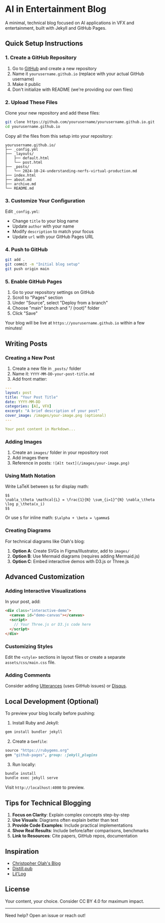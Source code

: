 # AI in Entertainment Blog

A minimal, technical blog focused on AI applications in VFX and entertainment, built with Jekyll and GitHub Pages.

## Quick Setup Instructions

### 1. Create a GitHub Repository

1. Go to [GitHub](https://github.com) and create a new repository
2. Name it `yourusername.github.io` (replace with your actual GitHub username)
3. Make it public
4. Don't initialize with README (we're providing our own files)

### 2. Upload These Files

Clone your new repository and add these files:

```bash
git clone https://github.com/yourusername/yourusername.github.io.git
cd yourusername.github.io
```

Copy all the files from this setup into your repository:

```
yourusername.github.io/
├── _config.yml
├── _layouts/
│   ├── default.html
│   └── post.html
├── _posts/
│   └── 2024-10-24-understanding-nerfs-virtual-production.md
├── index.html
├── about.md
├── archive.md
└── README.md
```

### 3. Customize Your Configuration

Edit `_config.yml`:
- Change `title` to your blog name
- Update `author` with your name
- Modify `description` to match your focus
- Update `url` with your GitHub Pages URL

### 4. Push to GitHub

```bash
git add .
git commit -m "Initial blog setup"
git push origin main
```

### 5. Enable GitHub Pages

1. Go to your repository settings on GitHub
2. Scroll to "Pages" section
3. Under "Source", select "Deploy from a branch"
4. Choose "main" branch and "/ (root)" folder
5. Click "Save"

Your blog will be live at `https://yourusername.github.io` within a few minutes!

## Writing Posts

### Creating a New Post

1. Create a new file in `_posts/` folder
2. Name it: `YYYY-MM-DD-your-post-title.md`
3. Add front matter:

```yaml
---
layout: post
title: "Your Post Title"
date: YYYY-MM-DD
categories: [AI, VFX]
excerpt: "A brief description of your post"
cover_image: /images/your-image.png (optional)
---

Your post content in Markdown...
```

### Adding Images

1. Create an `images/` folder in your repository root
2. Add images there
3. Reference in posts: `![Alt text](/images/your-image.png)`

### Using Math Notation

Write LaTeX between `$$` for display math:

```
$$
\nabla_\theta \mathcal{L} = \frac{1}{N} \sum_{i=1}^{N} \nabla_\theta \log p_\theta(x_i)
$$
```

Or use `$` for inline math: `$\alpha + \beta = \gamma$`

### Creating Diagrams

For technical diagrams like Olah's blog:

1. **Option A**: Create SVGs in Figma/Illustrator, add to `images/`
2. **Option B**: Use Mermaid diagrams (requires adding Mermaid.js)
3. **Option C**: Embed interactive demos with D3.js or Three.js

## Advanced Customization

### Adding Interactive Visualizations

In your post, add:

```html
<div class="interactive-demo">
  <canvas id="demo-canvas"></canvas>
  <script>
    // Your Three.js or D3.js code here
  </script>
</div>
```

### Customizing Styles

Edit the `<style>` sections in layout files or create a separate `assets/css/main.css` file.

### Adding Comments

Consider adding [Utterances](https://utteranc.es/) (uses GitHub issues) or [Disqus](https://disqus.com/).

## Local Development (Optional)

To preview your blog locally before pushing:

1. Install Ruby and Jekyll:
```bash
gem install bundler jekyll
```

2. Create a `Gemfile`:
```ruby
source "https://rubygems.org"
gem "github-pages", group: :jekyll_plugins
```

3. Run locally:
```bash
bundle install
bundle exec jekyll serve
```

Visit `http://localhost:4000` to preview.

## Tips for Technical Blogging

1. **Focus on Clarity**: Explain complex concepts step-by-step
2. **Use Visuals**: Diagrams often explain better than text
3. **Provide Code Examples**: Include practical implementations
4. **Show Real Results**: Include before/after comparisons, benchmarks
5. **Link to Resources**: Cite papers, GitHub repos, documentation

## Inspiration

- [Christopher Olah's Blog](https://colah.github.io/)
- [Distill.pub](https://distill.pub/)
- [Lil'Log](https://lilianweng.github.io/)

## License

Your content, your choice. Consider CC BY 4.0 for maximum impact.

---

Need help? Open an issue or reach out!
